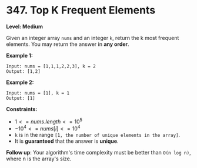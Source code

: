 # 347. Top K Frequent Elements
**Level: Medium**

Given an integer array `nums` and an integer `k`, return the k most frequent elements. You may return the answer in **any order**.

**Example 1:**

```
Input: nums = [1,1,1,2,2,3], k = 2
Output: [1,2]
```

**Example 2:**
```
Input: nums = [1], k = 1
Output: [1]
```
 
**Constraints:**
* $1 <= nums.length <= 10^5$
* $-10^4 <= nums[i] <= 10^4$
* `k` is in the range `[1, the number of unique elements in the array]`.
* It is **guaranteed** that the answer is **unique**.

**Follow up**: Your algorithm's time complexity must be better than `O(n log n)`, where n is the array's size.